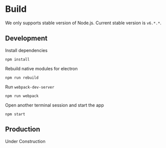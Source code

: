 # Build

We only supports stable version of Node.js. Current stable version is `v6.*.*`.

## Development

Install dependencies

```
npm install
```

Rebuild native modules for electron

```
npm run rebuild
```

Run `webpack-dev-server`

```
npm run webpack
```

Open another terminal session and start the app

```
npm start
```

## Production

Under Construction
